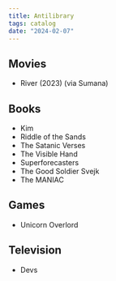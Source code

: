 ```yaml
---
title: Antilibrary
tags: catalog
date: "2024-02-07"
---
```


## Movies

- River (2023) (via Sumana)

## Books

- Kim
- Riddle of the Sands
- The Satanic Verses
- The Visible Hand
- Superforecasters
- The Good Soldier Svejk
- The MANIAC

## Games

- Unicorn Overlord

## Television

- Devs
